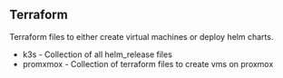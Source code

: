 ## Terraform

Terraform files to either create virtual machines or deploy helm charts.

* k3s - Collection of all helm_release files
* promxmox - Collection of terraform files to create vms on proxmox